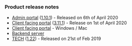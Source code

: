 ### Product release notes
* [Admin portal](/release-notes/admin) ([1.10.1](/release-notes/admin/v1.10.1)) - Released on 6th of April 2020
* [Client facing portal](/release-notes/portal) ([3.11.1](/release-notes/portal/v3.11.0)) - Release on 1st of April 2020
* [Client facing portal](https://help.deskdirector.com/article/4uzjpwaiou-dd-portal-changelog) - Windows / Mac
* [Backend server](https://help.deskdirector.com/article/5ml4ieesph-server-changelog)
* [TECH](/release-notes/tech) ([1.22](/release-notes/tech/v1.22)) - Released on 21st of Feb 2019
